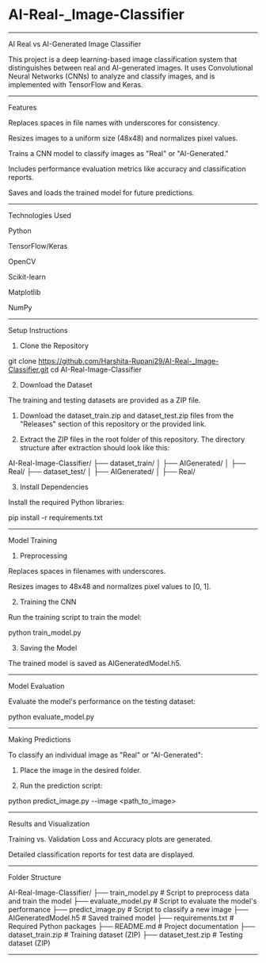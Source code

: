 # AI-Real-_Image-Classifier
---

AI Real vs AI-Generated Image Classifier

This project is a deep learning-based image classification system that distinguishes between real and AI-generated images. It uses Convolutional Neural Networks (CNNs) to analyze and classify images, and is implemented with TensorFlow and Keras.


---

Features

Replaces spaces in file names with underscores for consistency.

Resizes images to a uniform size (48x48) and normalizes pixel values.

Trains a CNN model to classify images as "Real" or "AI-Generated."

Includes performance evaluation metrics like accuracy and classification reports.

Saves and loads the trained model for future predictions.



---

Technologies Used

Python

TensorFlow/Keras

OpenCV

Scikit-learn

Matplotlib

NumPy



---

Setup Instructions

1. Clone the Repository

git clone https://github.com/Harshita-Rupani29/AI-Real-_Image-Classifier.git
cd AI-Real-Image-Classifier

2. Download the Dataset

The training and testing datasets are provided as a ZIP file.

1. Download the dataset_train.zip and dataset_test.zip files from the "Releases" section of this repository or the provided link.


2. Extract the ZIP files in the root folder of this repository.
The directory structure after extraction should look like this:



AI-Real-Image-Classifier/
├── dataset_train/
│   ├── AIGenerated/
│   ├── Real/
├── dataset_test/
│   ├── AIGenerated/
│   ├── Real/

3. Install Dependencies

Install the required Python libraries:

pip install -r requirements.txt


---

Model Training

1. Preprocessing

Replaces spaces in filenames with underscores.

Resizes images to 48x48 and normalizes pixel values to [0, 1].


2. Training the CNN

Run the training script to train the model:

python train_model.py

3. Saving the Model

The trained model is saved as AIGeneratedModel.h5.


---

Model Evaluation

Evaluate the model's performance on the testing dataset:

python evaluate_model.py


---

Making Predictions

To classify an individual image as "Real" or "AI-Generated":

1. Place the image in the desired folder.


2. Run the prediction script:



python predict_image.py --image <path_to_image>


---

Results and Visualization

Training vs. Validation Loss and Accuracy plots are generated.

Detailed classification reports for test data are displayed.



---

Folder Structure

AI-Real-Image-Classifier/
├── train_model.py           # Script to preprocess data and train the model
├── evaluate_model.py        # Script to evaluate the model's performance
├── predict_image.py         # Script to classify a new image
├── AIGeneratedModel.h5      # Saved trained model
├── requirements.txt         # Required Python packages
├── README.md                # Project documentation
├── dataset_train.zip        # Training dataset (ZIP)
├── dataset_test.zip         # Testing dataset (ZIP)


---

